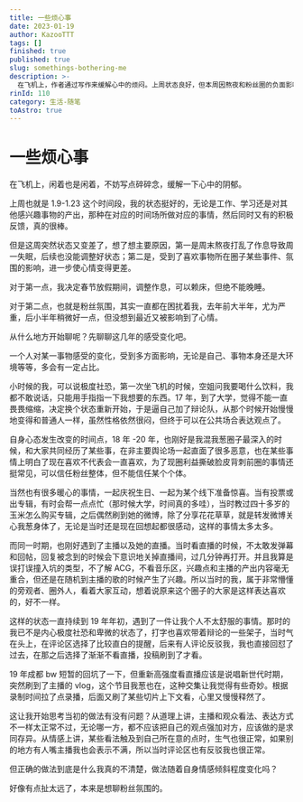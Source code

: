 ```yaml
---
title: 一些烦心事
date: 2023-01-19
author: KazooTTT
tags: []
finished: true
published: true
slug: somethings-bothering-me
description: >-
  在飞机上，作者通过写作来缓解心中的烦闷。上周状态良好，但本周因熬夜和粉丝圈的负面影响感到状态下滑。作者计划在春节期间调整作息，并反思了过去几年对粉丝圈的感受变化，包括从极度社恐到逐渐适应公共表达的过程，以及对粉丝圈中个体信任的思考。同时，作者也回顾了与主播和粉丝圈的互动，以及个人情感和观点表达的冲突与反思。
rinId: 110
category: 生活-随笔
toAstro: true
---
```


# 一些烦心事

在飞机上，闲着也是闲着，不妨写点碎碎念，缓解一下心中的阴郁。

上周也就是 1.9-1.23 这个时间段，我的状态挺好的，无论是工作、学习还是对其他感兴趣事物的产出，那种在对应的时间场所做对应的事情，然后同时又有的积极反馈，真的很棒。

但是这周突然状态又变差了，想了想主要原因，第一是周末熬夜打乱了作息导致周一失眠，后续也没能调整好状态；第二是，受到了喜欢事物所在圈子某些事件、氛围的影响，进一步使心情变得更差。

对于第一点，我决定春节放假期间，调整作息，可以赖床，但绝不能晚睡。

对于第二点，也就是粉丝氛围，其实一直都在困扰着我，去年前大半年，尤为严重，后小半年稍微好一点，但没想到最近又被影响到了心情。

从什么地方开始聊呢？先聊聊这几年的感受变化吧。

一个人对某一事物感受的变化，受到多方面影响，无论是自己、事物本身还是大环境等等，多会有一定占比。

小时候的我，可以说极度社恐，第一次坐飞机的时候，空姐问我要喝什么饮料，我都不敢说话，只能用手指指一下我想要的东西。17 年，到了大学，觉得不能一直畏畏缩缩，决定换个状态重新开始，于是逼自己加了辩论队，从那个时候开始慢慢地变得和普通人一样，虽然性格依然很闷，但终于可以在公共场合表达观点了。

自身心态发生改变的时间点，18 年 -20 年，也刚好是我混我葱圈子最深入的时候，和大家共同经历了某些事，在非主要舆论场一起直面了很多恶意，也在某些事情上明白了现在喜欢不代表会一直喜欢，为了现圈利益撕破脸皮背刺前圈的事情还挺常见，可以信任粉丝整体，但不能信任某个个体。

当然也有很多暖心的事情，一起庆祝生日、一起为某个线下准备惊喜。当有投票或出专辑，有时会帮一点点忙（那时候大学，时间真的多哇），当时教过四十多岁的玉米怎么购买专辑，之后偶然刷到她的微博，除了分享花花草草，就是转发微博关心我葱身体了，无论是当时还是现在回想起都很感动，这样的事情太多太多。

而同一时期，也刚好遇到了主播以及她的直播。当时看直播的时候，不太敢发弹幕和回帖，回复被念到的时候会下意识地关掉直播间，过几分钟再打开。并且我算是误打误撞入坑的类型，不了解 ACG，不看音乐区，兴趣点和主播的产出内容毫无重合，但还是在随机到主播的歌的时候产生了兴趣。所以当时的我，属于非常懵懂的旁观者、圈外人，看着大家互动，想着说原来这个圈子的大家是这样表达喜欢的，好不一样。

这样的状态一直持续到 19 年年初，遇到了一件让我个人不太舒服的事情。那时的我已不是内心极度社恐和卑微的状态了，打字也喜欢带着辩论的一些架子，当时气在头上，在评论区选择了比较直白的提醒，后来有人评论反驳我，我也直接回怼了过去，在那之后选择了渐渐不看直播，投稿刷到了才看。

19 年成都 bw 短暂的回坑了一下，但重新高强度看直播应该是说唱新世代时期，突然刷到了主播的 vlog，这个节目我葱也在，这种交集让我觉得有些奇妙。根据录制时间拉了点录播，后面又刷了某些切片上下文看，心里又慢慢释然了。

这让我开始思考当初的做法有没有问题？从道理上讲，主播和观众看法、表达方式不一样太正常不过，无论哪一方，都不应该把自己的观点强加对方，应该做的是求同存异。从情感上讲，某些看法触及到自己所在意的点时，生气也很正常，如果别的地方有人嘴主播我也会表示不满，所以当时评论区也有反驳我也很正常。

但正确的做法到底是什么我真的不清楚，做法随着自身情感倾斜程度变化吗？

好像有点扯太远了，本来是想聊粉丝氛围的。
